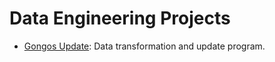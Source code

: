 # Data Engineering Projects

- [Gongos Update](https://github.com/nareyes/portfolio/blob/main/data_engineering_projects/gongos_update.py): Data transformation and update program. 
